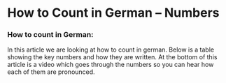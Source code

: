 # How to Count in German – Numbers

[](http://www.jabbalab.com/blog/wp-content/uploads/2010/11/numbers.jpg)

### How to count in German:

In this article we are looking at how to count in german. Below is a table showing the key numbers and how they are written. At the bottom of this article is a video which goes through the numbers so you can hear how each of them are pronounced.



